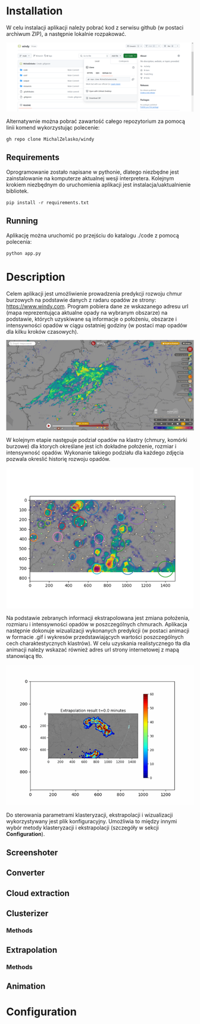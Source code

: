 # Installation

W celu instalacji aplikacji należy pobrać kod z serwisu github (w postaci archiwum ZIP), a następnie lokalnie rozpakować.

![alt text](./documentation/download.png)

Alternatywnie można pobrać zawartość całego repozytorium za pomocą linii komend wykorzystując polecenie:

```
gh repo clone MichalZelasko/windy
```

## Requirements

Oprogramowanie zostało napisane w pythonie, dlatego niezbędne jest zainstalowanie na komputerze aktualnej wesji interpretera. Kolejnym krokiem niezbędnym do uruchomienia aplikacji jest instalacja/uaktualnienie bibliotek. 

```
pip install -r requirements.txt
```

## Running

Aplikację można uruchomić po przejściu do katalogu ./code z pomocą polecenia:

```
python app.py
```

# Description

Celem aplikacji jest umożliwienie prowadzenia predykcji rozwoju chmur burzowych na podstawie danych z radaru opadów ze strony: https://www.windy.com. Program pobiera dane ze wskazanego adresu url (mapa reprezentująca aktualne opady na wybranym obszarze) na podstawie, których uzyskiwane są informacje o położeniu, obszarze i intensywności opadów w ciągu ostatniej godziny (w postaci map opadów dla kilku kroków czasowych).

![alt text](./documentation/example_screenshot.png)

W kolejnym etapie następuje podział opadów na klastry (chmury, komórki burzowe) dla ktorych określane jest ich dokładne położenie, rozmiar i intensywność opadów. Wykonanie takiego podziału dla każdego zdjęcia pozwala okreslić historię rozwoju opadów. 

![alt text](./output/clusters.png)

Na podstawie zebranych informacji ekstrapolowana jest zmiana położenia, rozmiaru i intensywności opadów w poszczególnych chmurach. Aplikacja następnie dokonuje wizualizacji wykonanych predykcji (w postaci animacji w formacie .gif i wykresów przedstawiających wartości poszczególnych cech charaktestycznych klastrów). W celu uzyskania realistycznego tła dla animacji należy wskazać również adres url strony internetowej z mapą stanowiącą tło.

![Alt Text](./output/animation_2.gif)

Do sterowania parametrami klasteryzacji, ekstrapolacji i wizualizacji wykorzystywany jest plik konfiguracyjny. Umożliwia to między innymi wybór metody klasteryzacji i ekstrapolacji (szczegóły w sekcji **Configuration**).
## Screenshoter

## Converter

## Cloud extraction

## Clusterizer

### Methods

## Extrapolation

### Methods

## Animation

# Configuration